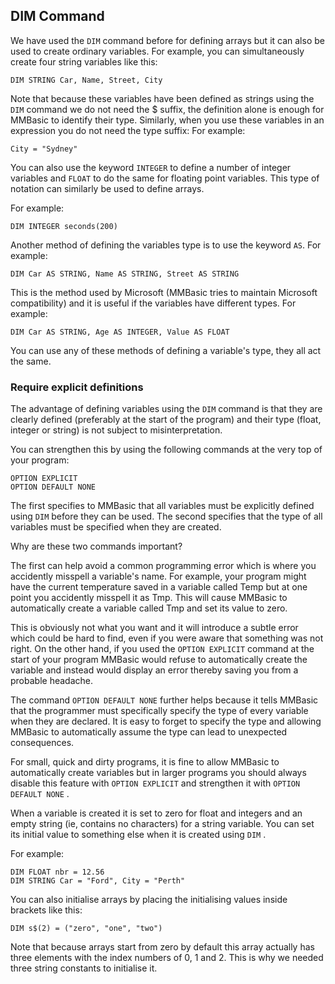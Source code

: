 ## DIM Command

We have used the `DIM` command before for defining arrays but it can also be used to create ordinary
variables. For example, you can simultaneously create four string variables like this:

```basic
DIM STRING Car, Name, Street, City
```

Note that because these variables have been defined as strings using the `DIM` command we do not
need the $ suffix, the definition alone is enough for MMBasic to identify their type. Similarly, when
you use these variables in an expression you do not need the type suffix: For example:

```basic
City = "Sydney"
```

You can also use the keyword `INTEGER` to define a number of integer variables and `FLOAT` to do
the same for floating point variables. This type of notation can similarly be used to define arrays.

For example:

```basic
DIM INTEGER seconds(200)
```

Another method of defining the variables type is to use the keyword `AS`. For example:

```basic
DIM Car AS STRING, Name AS STRING, Street AS STRING
```

This is the method used by Microsoft (MMBasic tries to maintain Microsoft compatibility) and it is
useful if the variables have different types. For example:

```basic
DIM Car AS STRING, Age AS INTEGER, Value AS FLOAT
```

You can use any of these methods of defining a variable's type, they all act the same.


### Require explicit definitions

The advantage of defining variables using the `DIM` command is that they are clearly defined
(preferably at the start of the program) and their type (float, integer or string) is not subject to
misinterpretation.

You can strengthen this by using the following commands at the very top of your program:

```basic
OPTION EXPLICIT
OPTION DEFAULT NONE
```

The first specifies to MMBasic that all variables must be explicitly defined using `DIM` before they can
be used. The second specifies that the type of all variables must be specified when they are created.

Why are these two commands important?

The first can help avoid a common programming error which is where you accidently misspell a
variable's name. For example, your program might have the current temperature saved in a variable
called Temp but at one point you accidently misspell it as Tmp. This will cause MMBasic to
automatically create a variable called Tmp and set its value to zero.

This is obviously not what you want and it will introduce a subtle error which could be hard to find,
even if you were aware that something was not right. On the other hand, if you used the `OPTION EXPLICIT` command at the start of your program MMBasic would refuse to automatically create the
variable and instead would display an error thereby saving you from a probable headache.

The command `OPTION DEFAULT NONE` further helps because it tells MMBasic that the
programmer must specifically specify the type of every variable when they are declared. It is easy to
forget to specify the type and allowing MMBasic to automatically assume the type can lead to
unexpected consequences.

For small, quick and dirty programs, it is fine to allow MMBasic to automatically create variables but
in larger programs you should always disable this feature with `OPTION EXPLICIT` and strengthen it
with `OPTION DEFAULT NONE` .

When a variable is created it is set to zero for float and integers and an empty string (ie, contains no
characters) for a string variable. You can set its initial value to something else when it is created using
 `DIM` .


For example:

```basic
DIM FLOAT nbr = 12.56
DIM STRING Car = "Ford", City = "Perth"
```

You can also initialise arrays by placing the initialising values inside brackets like this:

```basic
DIM s$(2) = ("zero", "one", "two")
```

Note that because arrays start from zero by default this array actually has three elements with the
index numbers of 0, 1 and 2. This is why we needed three string constants to initialise it.
